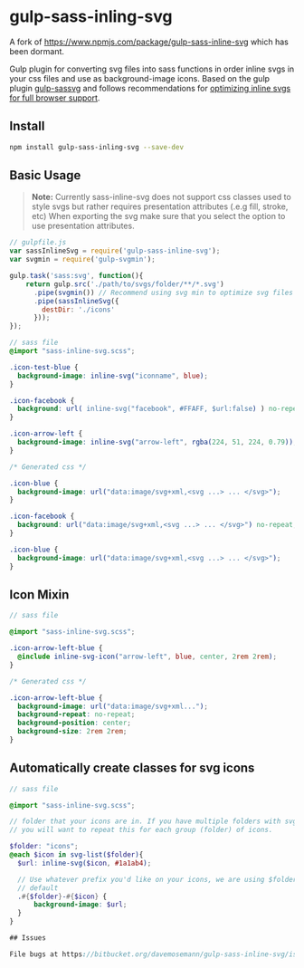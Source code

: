 # gulp-sass-inling-svg

A fork of https://www.npmjs.com/package/gulp-sass-inline-svg which has been dormant.

Gulp plugin for converting svg files into sass functions in order inline svgs in
your css files and use as background-image icons. Based on the gulp plugin
[gulp-sassvg](https://github.com/MattDiMu/gulp-sassvg) and follows recommendations
for [optimizing inline svgs for full browser support](https://codepen.io/tigt/post/optimizing-svgs-in-data-uris).

## Install

```bash
npm install gulp-sass-inling-svg --save-dev
```

## Basic Usage

>**Note:** Currently sass-inline-svg does not support css classes used to style
svgs but rather requires presentation attributes (.e.g fill, stroke, etc) When
exporting the svg make sure that you select the option to use presentation attributes.

```js
// gulpfile.js
var sassInlineSvg = require('gulp-sass-inline-svg');
var svgmin = require('gulp-svgmin');

gulp.task('sass:svg', function(){
    return gulp.src('./path/to/svgs/folder/**/*.svg')
      .pipe(svgmin()) // Recommend using svg min to optimize svg files first
      .pipe(sassInlineSvg({
        destDir: './icons'
      }));
});
```

```scss
// sass file
@import "sass-inline-svg.scss";

.icon-test-blue {
  background-image: inline-svg("iconname", blue);
}

.icon-facebook {
  background: url( inline-svg("facebook", #FFAFF, $url:false) ) no-repeat;
}

.icon-arrow-left {
  background-image: inline-svg("arrow-left", rgba(224, 51, 224, 0.79));
}

```

```css
/* Generated css */

.icon-blue {
  background-image: url("data:image/svg+xml,<svg ...> ... </svg>");
}

.icon-facebook {
  background: url("data:image/svg+xml,<svg ...> ... </svg>") no-repeat;
}

.icon-blue {
  background-image: url("data:image/svg+xml,<svg ...> ... </svg>");
}
```

## Icon Mixin
```scss
// sass file

@import "sass-inline-svg.scss";

.icon-arrow-left-blue {
  @include inline-svg-icon("arrow-left", blue, center, 2rem 2rem);
}
```

```css
/* Generated css */

.icon-arrow-left-blue {
  background-image: url("data:image/svg+xml...");
  background-repeat: no-repeat;
  background-position: center;
  background-size: 2rem 2rem;
}
```

## Automatically create classes for svg icons
```scss
// sass file

@import "sass-inline-svg.scss";

// folder that your icons are in. If you have multiple folders with svg icons,
// you will want to repeat this for each group (folder) of icons.

$folder: "icons";
@each $icon in svg-list($folder){
  $url: inline-svg($icon, #1a1ab4);

  // Use whatever prefix you'd like on your icons, we are using $folder here by
  // default
  .#{$folder}-#{$icon} {
      background-image: $url;
  }
}

## Issues

File bugs at https://bitbucket.org/davemosemann/gulp-sass-inline-svg/issues
